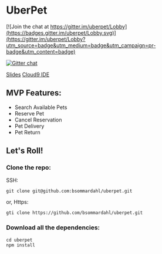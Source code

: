 # UberPet

[![Join the chat at https://gitter.im/uberpet/Lobby](https://badges.gitter.im/uberpet/Lobby.svg)](https://gitter.im/uberpet/Lobby?utm_source=badge&utm_medium=badge&utm_campaign=pr-badge&utm_content=badge)

[![Gitter chat](https://badges.gitter.im/tdd-hotel/gitter.png)](https://gitter.im/tdd-hotel)

[Slides](https://slides.com/byronsommardahl/extreme-tdd)
[Cloud9 IDE]()

## MVP Features:

- Search Available Pets
- Reserve Pet
- Cancel Reservation
- Pet Delivery
- Pet Return

## Let's Roll!

### Clone the repo:
SSH:
```
git clone git@github.com:bsommardahl/uberpet.git
```
or, Https:
```
gti clone https://github.com/bsommardahl/uberpet.git
```

### Download all the dependencies:
```
cd uberpet
npm install
```
